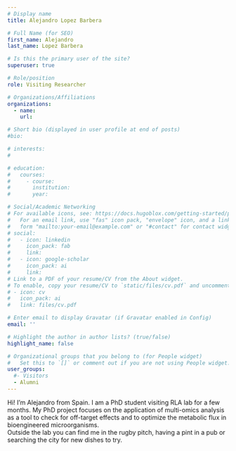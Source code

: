 ```yaml
---
# Display name
title: Alejandro Lopez Barbera

# Full Name (for SEO)
first_name: Alejandro
last_name: Lopez Barbera

# Is this the primary user of the site?
superuser: true

# Role/position
role: Visiting Researcher

# Organizations/Affiliations
organizations:
  - name: 
    url: 

# Short bio (displayed in user profile at end of posts)
#bio: 

# interests:
#   

# education:
#   courses:
#     - course: 
#       institution: 
#       year: 

# Social/Academic Networking
# For available icons, see: https://docs.hugoblox.com/getting-started/page-builder/#icons
#   For an email link, use "fas" icon pack, "envelope" icon, and a link in the
#   form "mailto:your-email@example.com" or "#contact" for contact widget.
# social:
#   - icon: linkedin
#     icon_pack: fab
#     link: 
#   - icon: google-scholar
#     icon_pack: ai
#     link: 
# Link to a PDF of your resume/CV from the About widget.
# To enable, copy your resume/CV to `static/files/cv.pdf` and uncomment the lines below.
# - icon: cv
#   icon_pack: ai
#   link: files/cv.pdf

# Enter email to display Gravatar (if Gravatar enabled in Config)
email: ''

# Highlight the author in author lists? (true/false)
highlight_name: false

# Organizational groups that you belong to (for People widget)
#   Set this to `[]` or comment out if you are not using People widget.
user_groups:
  #- Visitors
  - Alumni
---
```


Hi! I’m Alejandro from Spain. I am a PhD student visiting RLA lab for a few months. My PhD project focuses on the application of multi-omics analysis as a tool to check for off-target effects and to optimize the metabolic flux in bioengineered microorganisms.  
Outside the lab you can find me in the rugby pitch, having a pint in a pub or searching the city for new dishes to try.